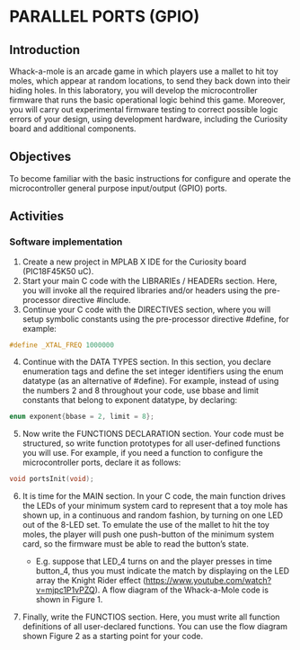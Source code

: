 # PARALLEL PORTS (GPIO)
## Introduction
Whack-a-mole is an arcade game in which players use a mallet to hit toy moles, which appear at random locations, to send they back down into their hiding holes. In this laboratory, you will develop the microcontroller firmware that runs the basic operational logic behind this game. Moreover, you will carry out experimental firmware testing to correct possible logic errors of your design, using development hardware, including the Curiosity board and additional components. 

## Objectives
To become familiar with the basic instructions for configure and operate the microcontroller general purpose input/output (GPIO) ports.

## Activities
### Software implementation
1. Create a new project in MPLAB X IDE for the Curiosity board (PIC18F45K50 uC).
2. Start your main C code with the LIBRARIEs / HEADERs section. Here, you will invoke all the required libraries and/or headers using the pre-processor directive #include.
3. Continue your C code with the DIRECTIVES section, where you will setup symbolic constants using the pre-processor directive #define, for example:
```c
#define _XTAL_FREQ 1000000
``` 
4. Continue with the DATA TYPES section. In this section, you declare enumeration tags and define the set integer identifiers using the enum datatype (as an alternative of #define). For example, instead of using the numbers 2 and 8 throughout your code, use bbase and limit constants that belong to exponent datatype, by declaring:
```c
enum exponent{bbase = 2, limit = 8};
```
5. Now write the FUNCTIONS DECLARATION section. Your code must be structured, so write function prototypes for all user-defined functions you will use. For example, if you need a function to configure the microcontroller ports, declare it as follows:
```c
void portsInit(void);
```
6. It is time for the MAIN section. In your C code, the main function drives the LEDs of your minimum system card to represent that a toy mole has shown up, in a continuous and random fashion, by turning on one LED out of the 8-LED set. To emulate the use of the mallet to hit the toy moles, the player will push one push-button of the minimum system card, so the firmware must be able to read the button’s state. 
    -  E.g. suppose that LED_4 turns on and the player presses in time button_4, thus you must indicate the match by displaying on the LED array the Knight Rider effect (https://www.youtube.com/watch?v=mjpc1P1vPZQ). A flow diagram of the Whack-a-Mole code is shown in Figure 1.  

7. Finally, write the FUNCTIOS section. Here, you must write all function definitions of all user-declared functions. You can use the flow diagram shown Figure 2 as a starting point for your code.
